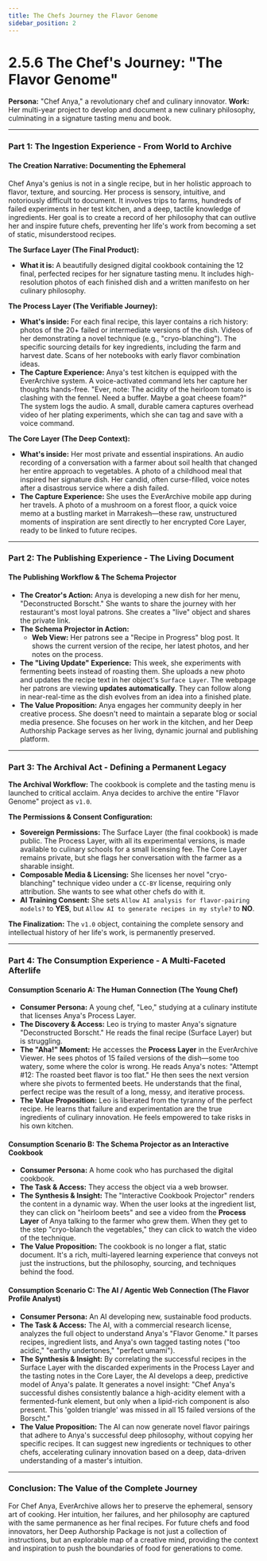 ```yaml
---
title: The Chefs Journey the Flavor Genome
sidebar_position: 2
---
```


# 2.5.6 The Chef's Journey: "The Flavor Genome"

**Persona:** "Chef Anya," a revolutionary chef and culinary innovator.
**Work:** Her multi-year project to develop and document a new culinary philosophy, culminating in a signature tasting menu and book.

---

### **Part 1: The Ingestion Experience - From World to Archive**

#### **The Creation Narrative: Documenting the Ephemeral**
Chef Anya's genius is not in a single recipe, but in her holistic approach to flavor, texture, and sourcing. Her process is sensory, intuitive, and notoriously difficult to document. It involves trips to farms, hundreds of failed experiments in her test kitchen, and a deep, tactile knowledge of ingredients. Her goal is to create a record of her philosophy that can outlive her and inspire future chefs, preventing her life's work from becoming a set of static, misunderstood recipes.

**The Surface Layer (The Final Product):**
*   **What it is:** A beautifully designed digital cookbook containing the 12 final, perfected recipes for her signature tasting menu. It includes high-resolution photos of each finished dish and a written manifesto on her culinary philosophy.

**The Process Layer (The Verifiable Journey):**
*   **What's inside:** For each final recipe, this layer contains a rich history: photos of the 20+ failed or intermediate versions of the dish. Videos of her demonstrating a novel technique (e.g., "cryo-blanching"). The specific sourcing details for key ingredients, including the farm and harvest date. Scans of her notebooks with early flavor combination ideas.
*   **The Capture Experience:** Anya's test kitchen is equipped with the EverArchive system. A voice-activated command lets her capture her thoughts hands-free. "Ever, note: The acidity of the heirloom tomato is clashing with the fennel. Need a buffer. Maybe a goat cheese foam?" The system logs the audio. A small, durable camera captures overhead video of her plating experiments, which she can tag and save with a voice command.

**The Core Layer (The Deep Context):**
*   **What's inside:** Her most private and essential inspirations. An audio recording of a conversation with a farmer about soil health that changed her entire approach to vegetables. A photo of a childhood meal that inspired her signature dish. Her candid, often curse-filled, voice notes after a disastrous service where a dish failed.
*   **The Capture Experience:** She uses the EverArchive mobile app during her travels. A photo of a mushroom on a forest floor, a quick voice memo at a bustling market in Marrakesh—these raw, unstructured moments of inspiration are sent directly to her encrypted Core Layer, ready to be linked to future recipes.

---

### **Part 2: The Publishing Experience - The Living Document**

#### **The Publishing Workflow & The Schema Projector**
*   **The Creator's Action:** Anya is developing a new dish for her menu, "Deconstructed Borscht." She wants to share the journey with her restaurant's most loyal patrons. She creates a "live" object and shares the private link.
*   **The Schema Projector in Action:**
    *   **Web View:** Her patrons see a "Recipe in Progress" blog post. It shows the current version of the recipe, her latest photos, and her notes on the process.
*   **The "Living Update" Experience:** This week, she experiments with fermenting beets instead of roasting them. She uploads a new photo and updates the recipe text in her object's `Surface Layer`. The webpage her patrons are viewing **updates automatically**. They can follow along in near-real-time as the dish evolves from an idea into a finished plate.
*   **The Value Proposition:** Anya engages her community deeply in her creative process. She doesn't need to maintain a separate blog or social media presence. She focuses on her work in the kitchen, and her Deep Authorship Package serves as her living, dynamic journal and publishing platform.

---

### **Part 3: The Archival Act - Defining a Permanent Legacy**

**The Archival Workflow:**
The cookbook is complete and the tasting menu is launched to critical acclaim. Anya decides to archive the entire "Flavor Genome" project as `v1.0`.

**The Permissions & Consent Configuration:**
*   **Sovereign Permissions:** The Surface Layer (the final cookbook) is made public. The Process Layer, with all its experimental versions, is made available to culinary schools for a small licensing fee. The Core Layer remains private, but she flags her conversation with the farmer as a sharable insight.
*   **Composable Media & Licensing:** She licenses her novel "cryo-blanching" technique video under a `CC-BY` license, requiring only attribution. She wants to see what other chefs do with it.
*   **AI Training Consent:** She sets `Allow AI analysis for flavor-pairing models?` to **YES**, but `Allow AI to generate recipes in my style?` to **NO**.

**The Finalization:**
The `v1.0` object, containing the complete sensory and intellectual history of her life's work, is permanently preserved.

---

### **Part 4: The Consumption Experience - A Multi-Faceted Afterlife**

#### **Consumption Scenario A: The Human Connection (The Young Chef)**
*   **Consumer Persona:** A young chef, "Leo," studying at a culinary institute that licenses Anya's Process Layer.
*   **The Discovery & Access:** Leo is trying to master Anya's signature "Deconstructed Borscht." He reads the final recipe (Surface Layer) but is struggling.
*   **The "Aha!" Moment:** He accesses the **Process Layer** in the EverArchive Viewer. He sees photos of 15 failed versions of the dish—some too watery, some where the color is wrong. He reads Anya's notes: "Attempt #12: The roasted beet flavor is too flat." He then sees the next version where she pivots to fermented beets. He understands that the final, perfect recipe was the result of a long, messy, and iterative process.
*   **The Value Proposition:** Leo is liberated from the tyranny of the perfect recipe. He learns that failure and experimentation are the true ingredients of culinary innovation. He feels empowered to take risks in his own kitchen.

#### **Consumption Scenario B: The Schema Projector as an Interactive Cookbook**
*   **Consumer Persona:** A home cook who has purchased the digital cookbook.
*   **The Task & Access:** They access the object via a web browser.
*   **The Synthesis & Insight:** The "Interactive Cookbook Projector" renders the content in a dynamic way. When the user looks at the ingredient list, they can click on "heirloom beets" and see a video from the **Process Layer** of Anya talking to the farmer who grew them. When they get to the step "cryo-blanch the vegetables," they can click to watch the video of the technique.
*   **The Value Proposition:** The cookbook is no longer a flat, static document. It's a rich, multi-layered learning experience that conveys not just the instructions, but the philosophy, sourcing, and techniques behind the food.

#### **Consumption Scenario C: The AI / Agentic Web Connection (The Flavor Profile Analyst)**
*   **Consumer Persona:** An AI developing new, sustainable food products.
*   **The Task & Access:** The AI, with a commercial research license, analyzes the full object to understand Anya's "Flavor Genome." It parses recipes, ingredient lists, and Anya's own tagged tasting notes ("too acidic," "earthy undertones," "perfect umami").
*   **The Synthesis & Insight:** By correlating the successful recipes in the Surface Layer with the discarded experiments in the Process Layer and the tasting notes in the Core Layer, the AI develops a deep, predictive model of Anya's palate. It generates a novel insight: "Chef Anya's successful dishes consistently balance a high-acidity element with a fermented-funk element, but only when a lipid-rich component is also present. This 'golden triangle' was missed in all 15 failed versions of the Borscht."
*   **The Value Proposition:** The AI can now generate novel flavor pairings that adhere to Anya's successful deep philosophy, without copying her specific recipes. It can suggest new ingredients or techniques to other chefs, accelerating culinary innovation based on a deep, data-driven understanding of a master's intuition.

---

### **Conclusion: The Value of the Complete Journey**
For Chef Anya, EverArchive allows her to preserve the ephemeral, sensory art of cooking. Her intuition, her failures, and her philosophy are captured with the same permanence as her final recipes. For future chefs and food innovators, her Deep Authorship Package is not just a collection of instructions, but an explorable map of a creative mind, providing the context and inspiration to push the boundaries of food for generations to come.